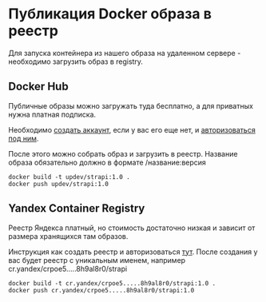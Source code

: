 # Публикация Docker образа в реестр

Для запуска контейнера из нашего образа на удаленном сервере - необходимо загрузить образ в registry.

## Docker Hub

Публичные образы можно загружать туда бесплатно, а для приватных нужна платная подписка.

Необходимо [создать аккаунт](https://docs.docker.com/docker-hub/quickstart/), 
если у вас его еще нет, и [авторизоваться под ним](https://docs.docker.com/reference/cli/docker/login/).

После этого можно собрать образ и загрузить в реестр. Название образа обязательно должно в формате <login>/название:версия

```
docker build -t updev/strapi:1.0 .
docker push updev/strapi:1.0
```

## Yandex Container Registry

Реестр Яндекса платный, но стоимость достаточно низкая и зависит от размера хранящихся там образов.

Инструкция как создать реестр и авторизоваться [тут](https://yandex.cloud/ru/docs/container-registry/quickstart/).
После создания у вас будет реестр с уникальным именем, например cr.yandex/crpoe5.....8h9al8r0/strapi

```
docker build -t cr.yandex/crpoe5.....8h9al8r0/strapi:1.0 .
docker push cr.yandex/crpoe5.....8h9al8r0/strapi:1.0
```